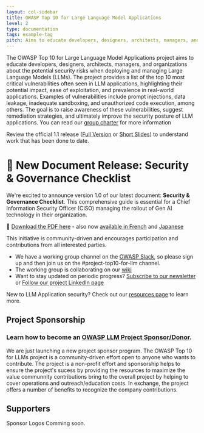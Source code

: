 ```yaml
---
layout: col-sidebar
title: OWASP Top 10 for Large Language Model Applications
level: 2
type: documentation
tags: example-tag
pitch: Aims to educate developers, designers, architects, managers, and organizations about the potential security risks when deploying and managing Large Language Models (LLMs)
---
```


The OWASP Top 10 for Large Language Model Applications project aims to educate developers, designers, architects, managers, and organizations about the potential security risks when deploying and managing Large Language Models (LLMs). The project provides a list of the top 10 most critical vulnerabilities often seen in LLM applications, highlighting their potential impact, ease of exploitation, and prevalence in real-world applications. Examples of vulnerabilities include prompt injections, data leakage, inadequate sandboxing, and unauthorized code execution, among others. The goal is to raise awareness of these vulnerabilities, suggest remediation strategies, and ultimately improve the security posture of LLM applications. You can read our [group charter](https://github.com/OWASP/www-project-top-10-for-large-language-model-applications/wiki/Charter) for more information

Review the official 1.1 release ([Full Version](assets/PDF/OWASP-Top-10-for-LLMs-2023-v1_1.pdf) or [Short Slides](assets/PDF/OWASP-Top-10-for-LLMs-2023-slides-v1_1.pdf)) to understand work that has been done to date.

# 📢 New Document Release: Security & Governance Checklist

We're excited to announce version 1.0 of our latest document: **Security & Governance Checklist**. This comprehensive guide is essential for a Chief Information Security Officer (CISO) managing the rollout of Gen AI technology in their organization.

🔗 [Download the PDF here](llm-top-10-governance-doc/LLM_AI_Security_and_Governance_Checklist-v1.1.pdf) - also now [available in French](llm-top-10-governance-doc/LLM_AI_Security_and_Governance_Checklist-v1_FR.pdf) and [Japanese](LLM_AI_Security_and_Governance_Checklist-v1.1_JP.pdf)


This initiative is community-driven and encourages participation and contributions from all interested parties.

- We have a working group channel on the [OWASP Slack](https://owasp.org/slack/invite), so please sign up and then join us on the #project-top10-for-llm channel.
- The working group is collaborating on our [wiki](https://github.com/OWASP/www-project-top-10-for-large-language-model-applications/wiki)
- Want to stay updated on periodic progress? [Subscribe to our newsletter](https://llmtop10.beehiiv.com/subscribe) or [Follow our project LinkedIn page](https://www.linkedin.com/company/owasp-top-10-for-large-language-model-applications/)

New to LLM Application security? Check out our [resources page](https://github.com/OWASP/www-project-top-10-for-large-language-model-applications/wiki/Educational-Resources) to learn more.



## Project Sponsorship

### Learn how to become an [OWASP LLM Project Sponsor/Donor](https://github.com/OWASP/www-project-top-10-for-large-language-model-applications/wiki/Donors-and-Project-Sponsors).
 
We are just launching a new project sponsor program. The OWASP Top 10 for LLMs project is a community-driven effort open to anyone who wants to contribute. The project is a non-profit effort and sponsorship helps to ensure the project's sucess by providing the resources to maximize the value communnity contributions bring to the overall project by helping to cover operations and outreach/education costs. In exchange, the project offers a number of benefits to recognize the company contributions. 


## Supporters

Sponsor Logos Comming soon.
